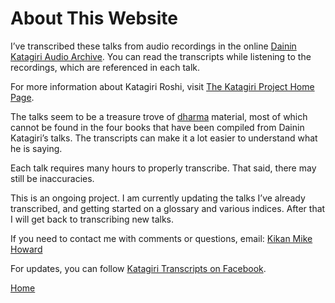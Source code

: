 # About This Website

I’ve transcribed these talks from audio recordings in the online [Dainin Katagiri Audio Archive](http://www.mnzencenter.org/katagiri_talks.php). You can read the transcripts while listening to the recordings, which are referenced in each talk. 

For more information about Katagiri Roshi, visit [The Katagiri Project Home Page](http://www.mnzencenter.org/katagiri/). 

The talks seem to be a treasure trove of [dharma](glossary#dharma) material, most of which cannot be found in the four books that have been compiled from Dainin Katagiri’s talks. The transcripts can make it a lot easier to understand what he is saying. 

Each talk requires many hours to properly transcribe. That said, there may still be inaccuracies.

This is an ongoing project. I am currently updating the talks I’ve already transcribed, and getting started on a glossary and various indices. After that I will get back to transcribing new talks.

If you need to contact me with comments or questions, email: [Kikan Mike Howard](mailto:michaelhoward@mac.com)

For updates, you can follow [Katagiri Transcripts on Facebook](https://www.facebook.com/KatagiriTranscripts).

[Home](index.md)
